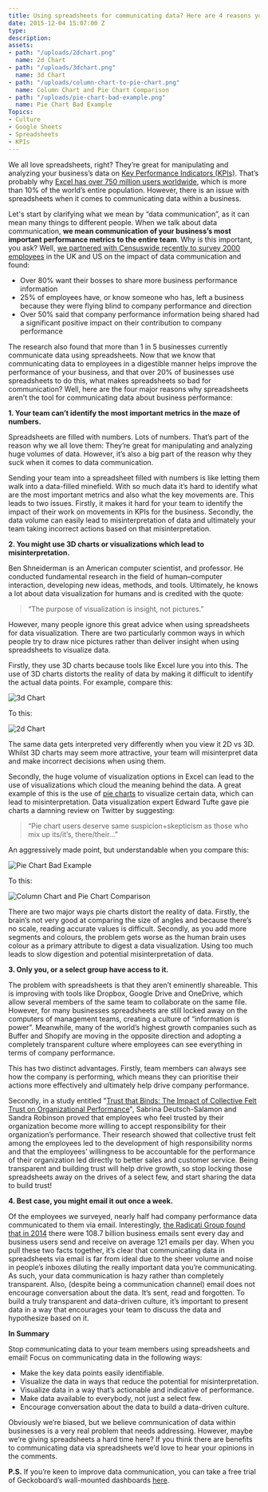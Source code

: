 ```yaml
---
title: Using spreadsheets for communicating data? Here are 4 reasons you shouldn’t
date: 2015-12-04 15:07:00 Z
type: 
description: 
assets:
- path: "/uploads/2dchart.png"
  name: 2d Chart
- path: "/uploads/3dchart.png"
  name: 3d Chart
- path: "/uploads/column-chart-to-pie-chart.png"
  name: Column Chart and Pie Chart Comparison
- path: "/uploads/pie-chart-bad-example.png"
  name: Pie Chart Bad Example
Topics:
- Culture
- Google Sheets
- Spreadsheets
- KPIs
---
```


We all love spreadsheets, right? They’re great for manipulating and analyzing your business’s data on [Key Performance Indicators (KPIs)](https://www.geckoboard.com/learn/what-is-a-key-performance-indicator-kpi/). That’s probably why [Excel has over 750 million users worldwide](http://www.winrumors.com/microsoft-office-is-us-1-selling-software-product-with-one-copy-sold-every-second/), which is more than 10% of the world’s entire population. However, there is an issue with spreadsheets when it comes to communicating data within a business.

Let's start by clarifying what we mean by “data communication”, as it can mean many things to different people. When we talk about data communication, **we mean communication of your business’s most important performance metrics to the entire team**. Why is this important, you ask? Well, [we partnered with Censuswide recently to survey 2000 employees](https://preview-5329cc895dde22377200027d.siteleaf.com/learn/guides/mushroom-management/) in the UK and US on the impact of data communication and found:

* Over 80% want their bosses to share more business performance information
* 25% of employees have, or know someone who has, left a business because they were flying blind to company performance and direction
* Over 50% said that company performance information being shared had a significant positive impact on their contribution to company performance

The research also found that more than 1 in 5 businesses currently communicate data using spreadsheets. Now that we know that communicating data to employees in a digestible manner helps improve the performance of your business, and that over 20% of businesses use spreadsheets to do this, what makes spreadsheets so bad for communication? Well, here are the four major reasons why spreadsheets aren’t the tool for communicating data about business performance:

**1. Your team can’t identify the most important metrics in the maze of numbers.**

Spreadsheets are filled with numbers. Lots of numbers. That’s part of the reason why we all love them: They’re great for manipulating and analyzing huge volumes of data. However, it’s also a big part of the reason why they suck when it comes to data communication.

Sending your team into a spreadsheet filled with numbers is like letting them walk into a data-filled minefield. With so much data it’s hard to identify what are the most important metrics and also what the key movements are. This leads to two issues. Firstly, it makes it hard for your team to identify the impact of their work on movements in KPIs for the business. Secondly, the data volume can easily lead to misinterpretation of data and ultimately your team taking incorrect actions based on that misinterpretation.

**2. You might use 3D charts or visualizations which lead to misinterpretation.**

Ben Shneiderman is an American computer scientist, and professor. He conducted fundamental research in the field of human–computer interaction, developing new ideas, methods, and tools. Ultimately, he knows a lot about data visualization for humans and is credited with the quote:

>“The purpose of visualization is insight, not pictures.”

However, many people ignore this great advice when using spreadsheets for data visualization. There are two particularly common ways in which people try to draw nice pictures rather than deliver insight when using spreadsheets to visualize data. 

Firstly, they use 3D charts because tools like Excel lure you into this. The use of 3D charts distorts the reality of data  by making it difficult to identify the actual data points. For example, compare this:

![3d Chart](/uploads/3dchart.png)

To this:

![2d Chart](/uploads/2dchart.png)

The same data gets interpreted very differently when you view it 2D vs 3D. Whilst 3D charts may seem more attractive, your team will misinterpret data and make incorrect decisions when using them.

Secondly, the huge volume of visualization options in Excel can lead to the use of visualizations which cloud the meaning behind the data. A great example of this is the use of [pie charts](https://www.geckoboard.com/blog/pie-charts/) to visualize certain data, which can lead to misinterpretation. Data visualization expert Edward Tufte gave pie charts a damning review on Twitter by suggesting:

>“Pie chart users deserve same suspicion+skepticism as those who mix up its/it’s, there/their…”

An aggressively made point, but understandable when you compare this:

![Pie Chart Bad Example](/uploads/pie-chart-bad-example.png)

To this:

![Column Chart and Pie Chart Comparison](/uploads/column-chart-to-pie-chart.png)

There are two major ways pie charts distort the reality of data. Firstly, the brain’s not very good at comparing the size of angles and because there’s no scale, reading accurate values is difficult. Secondly, as you add more segments and colours, the problem gets worse as the human brain uses colour as a primary attribute to digest a data visualization. Using too much leads to slow digestion and potential misinterpretation of data.

**3. Only you, or a select group have access to it.**

The problem with spreadsheets is that they aren’t eminently shareable. This is improving with tools like Dropbox, Google Drive and OneDrive, which allow several members of the same team to collaborate on the same file. However, for many businesses spreadsheets are still locked away on the computers of management teams, creating a culture of “information is power”. Meanwhile, many of the world’s highest growth companies such as Buffer and Shopify are moving in the opposite direction and adopting a completely transparent culture where employees can see everything in terms of company performance.

This has two distinct advantages. Firstly, team members can always see how the company is performing, which means they can prioritise their actions more effectively and ultimately help drive company performance.

Secondly, in a study entitled "[Trust that Binds: The Impact of Collective Felt Trust on Organizational Performance](http://www.hrma.ca/wp-content/uploads/2012/07/rb-trustandperformance.pdf)", Sabrina Deutsch-Salamon and Sandra Robinson proved that employees who feel trusted by their organization become more willing to accept responsibility for their organization’s performance. Their research showed that collective trust felt among the employees led to the development of high responsibility norms and that the employees’ willingness to be accountable for the performance of their organization led directly to better sales and customer service. Being transparent and building trust will help drive growth, so stop locking those spreadsheets away on the drives of a select few, and start sharing the data to build trust!

**4. Best case, you might email it out once a week.**

Of the employees we surveyed, nearly half had company performance data communicated to them via email. Interestingly, [the Radicati Group found that in 2014](http://www.radicati.com/wp/wp-content/uploads/2014/01/Email-Statistics-Report-2014-2018-Executive-Summary.pdf) there were 108.7 billion business emails sent every day and business users send and receive on average 121 emails per day. When you pull these two facts together, it’s clear that communicating data in spreadsheets via email is far from ideal due to the sheer volume and noise in people’s inboxes diluting the really important data you’re communicating. As such, your data communication is hazy rather than completely transparent. Also, (despite being a communication channel) email does not encourage conversation about the data. It’s sent, read and forgotten. To build a truly transparent and data-driven culture, it’s important to present data in a way that encourages your team to discuss the data and hypothesize based on it.

**In Summary**

Stop communicating data to your team members using spreadsheets and email! Focus on communicating data in the following ways:

* Make the key data points easily identifiable.
* Visualize the data in ways that reduce the potential for misinterpretation.
* Visualize data in a way that’s actionable and indicative of performance.
* Make data available to everybody, not just a select few.
* Encourage conversation about the data to build a data-driven culture.

Obviously we’re biased, but we believe communication of data within businesses is a very real problem that needs addressing. However, maybe we’re giving spreadsheets a hard time here? If you think there are benefits to communicating data via spreadsheets we’d love to hear your opinions in the comments.

**P.S.** If you’re keen to improve data communication, you can take a free trial of Geckoboard’s wall-mounted dashboards [here](https://www.geckoboard.com/try-geckoboard/).
